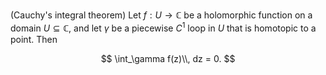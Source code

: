 (Cauchy's integral theorem) Let $f: U \to \mathbb{C}$ be a holomorphic function on a domain $U \subseteq \mathbb{C}$, and let $\gamma$ be a piecewise $C^1$ loop in $U$ that is homotopic to a point. Then 

$$
\int_\gamma f(z)\\, dz = 0.
$$
